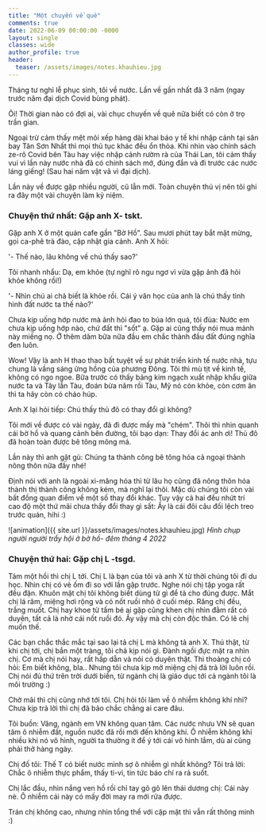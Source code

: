 ```yaml
---
title: "Một chuyến về quê"
comments: true
date: 2022-06-09 00:00:00 -0000
layout: single
classes: wide
author_profile: true
header:
  teaser: /assets/images/notes.khauhieu.jpg
---
```


Tháng tư nghỉ lễ phục sinh, tôi về nước. 
Lần về gần nhất đã 3 năm (ngay trước năm đại dịch Covid bùng phát).

Ôi! Thời gian nào có đợi ai, vài chục chuyến về quê nữa biết có còn ở trọ trần gian.

Ngoại trừ cảm thấy mệt mỏi xếp hàng dài khai báo y tế khi nhập cảnh tại sân bay Tân Sơn Nhất thì mọi thủ tục khác đều ổn thỏa.
Khi nhìn vào chính sách ze-rô Covid bên Tàu hay việc nhập cảnh rườm rà của Thái Lan, 
tôi cảm thấy vui vì lần này nước nhà đã có chính sách mở, đúng đắn và đi trước các nước láng giếng! (Sau hai năm vật vã vì đại dịch).

Lần này về được gặp nhiều người, cũ lẫn mới. Toàn chuyện thú vị nên tôi ghi ra đây một vài chuyện làm kỷ niệm.

### Chuyện thứ nhất: Gặp anh X- tskt. 

Gặp anh X ở một quán cafe gần "Bờ Hồ". Sau mươi phút tay bắt mặt mừng, gọi ca-phê trà đào, cập nhật gia cảnh.
Anh X hỏi:

'- Thế nào, lâu không về chú thấy sao?'

Tôi nhanh nhẩu: Dạ, em khỏe (tự nghĩ rõ ngu ngơ vì vừa gặp ảnh đã hỏi khỏe không rồi!)

'- Nhìn chú ai chả biết là khỏe rồi. Cái ý văn học của anh là chú thấy tình hình đất nước ta thế nào?'

Chưa kịp uống hớp nước mà ảnh hỏi đao to búa lớn quá, tôi đùa: 
Nước em chưa kịp uống hớp nào, chứ đất thì "sốt" ạ. Gặp ai cũng thấy nói mua mảnh này miếng nọ. 
Ở thêm dăm bữa nữa đầu em chắc thành đầu đất đúng nghĩa đen luôn.

Wow! Vậy là anh H thao thao bất tuyệt về sự phát triển kinh tế nước nhà, tựu chung là vầng sáng ửng hồng của phương Đông.
Tôi thì mù tịt về kinh tế, không có ngo ngoe. 
Bữa trước có thấy bảng kim ngạch xuất nhập khẩu giữa nước ta và Tây lẫn Tàu, đoán bừa năm rồi Tàu, Mỹ nó còn khỏe, còn cơm ăn thì ta hãy còn có cháo húp.

Anh X lại hỏi tiếp: Chú thấy thủ đô có thay đổi gì không?

Tôi mới về được có vài ngày, đã đi được mấy mà "chém". 
Thôi thì nhìn quanh cái bờ hồ và quang cảnh bên đường, tôi bạo dạn: Thay đổi ác anh ơi! 
Thủ đô đã hoàn toàn được bê tông mông má.

Lần này thì anh gật gù: Chúng ta thành công bê tông hóa cả ngoại thành nông thôn nữa đấy nhé!

Định nói với anh là ngoài xi-măng hóa thì từ lâu họ cũng đã nông thôn hóa thành thị thành công không kém, mà nghĩ lại thôi.
Mặc dù chúng tôi còn vài bất đồng quan điểm về một số thay đổi khác. 
Tuy vậy cả hai đều nhứt trí cao độ một thứ mãi chưa thấy đổi thay gì sất: Ấy là cái đôi câu đối lệch treo trước quán, hihi :)

![animation]({{ site.url }}/assets/images/notes.khauhieu.jpg) *Hình chụp người người trẩy hội ở bờ hồ- đêm tháng 4 2022*

### Chuyện thứ hai: Gặp chị L -tsgd.

Tám một hồi thì chị L tới. Chị L là bạn của tôi và anh X từ thời chúng tôi đi du học.
Nhìn chị có vẻ ốm đi so với lần gặp trước. Nghe nói chị tập yoga rất đều đặn.
Khuôn mặt chị tôi không biết dùng từ gì để tả cho đúng được.
Mắt chị lá răm, miệng hơi rộng và có nốt ruồi nhỏ ở cuối mép. 
Răng chị đều, trắng muốt.
Chị hay khoe từ tấm bé ai gặp cũng khen chị nhìn đằm rất có duyên, tất cả là nhờ cái nốt ruồi đó.
Ấy vậy mà chị còn độc thân. Có lẽ chị muốn thế.

Các bạn chắc thắc mắc tại sao lại tả chị L mà không tả anh X. 
Thú thật, từ khi chị tới, chị bắn một tràng, tôi chả kịp nói gì. 
Đành ngồi đực mặt ra nhìn chị. Cơ mà chị nói hay, rất hấp dẫn và nói có duyên thật.
Thi thoảng chị có hỏi: Em biết không, bla.. Nhưng tôi chưa kịp mở miệng chị đã trả lời luôn rồi.
Chị nói đủ thứ trên trời dưới biển, từ ngành chị là giáo dục tới cả ngành tôi là môi trường :)

Chờ mãi thì chị cũng nhớ tới tôi. Chị hỏi tôi làm về ô nhiễm không khí nhỉ? 
Chưa kịp trả lời thì chị đã bảo chắc chẳng ai care đâu.

Tôi buồn: Vâng, ngành em VN không quan tâm. Các nước nhưu VN sẽ quan tâm ô nhiễm đất, nguồn nước đã rồi mới đến không khí.
Ô nhiễm không khí nhiều khi nó vô hình, người ta thường ít để ý tới cái vô hình lắm, dù ai cũng phải thở hàng ngày.

Chị đố tôi: Thế T có biết nước mình sợ ô nhiễm gì nhất không?
Tôi trả lời: Chắc ô nhiễm thực phẩm, thấy ti-vi, tin tức báo chí ra rả suốt.

Chị lắc đầu, nhìn nắng ven hồ rồi chỉ tay gõ gõ lên thái dương chị: Cái này nè. 
Ô nhiễm cái này có mấy đời may ra mới rửa được.

Trán chị không cao, nhưng nhìn tổng thể với cặp mặt thì vẫn rất thông minh :)





